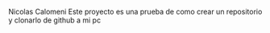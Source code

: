 Nicolas Calomeni 
Este proyecto es una prueba de como crear un repositorio y clonarlo de github a mi pc 
